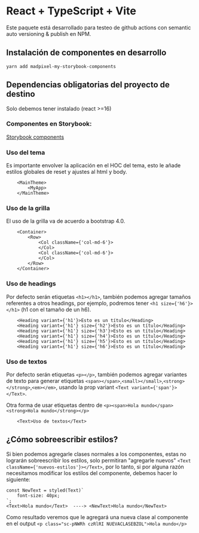 # React + TypeScript + Vite 

Este paquete está desarrollado para testeo de github actions con semantic auto versioning & publish en NPM.

## Instalación de componentes en desarrollo

```   
yarn add madpixel-my-storybook-components
```

## Dependencias obligatorias del proyecto de destino

Solo debemos tener instalado (react >=16)

### Componentes en Storybook:
[Storybook components](https://651d88df917e7411d5ce6bdb-zvmytitobl.chromatic.com/?path=/docs/configure-your-project--docs)


### Uso del tema

Es importante envolver la aplicación en el HOC del tema, esto le añade estilos globales de reset y ajustes al html y body.

```   
    <MainTheme>
        <MyApp>
    </MainTheme>

```


### Uso de la grilla

El uso de la grilla va de acuerdo a bootstrap 4.0. 

```   
    <Container>
        <Row>
            <Col className={'col-md-6'}>
            </Col>
            <Col className={'col-md-6'}>
            </Col>
        </Row>
    </Container>

```

### Uso de headings

Por defecto serán etiquetas `<h1></h1>`, también podemos agregar tamaños referentes a otros headings, por ejemplo, podremos tener `<h1 size={'h6'}></h1>` (h1 con el tamaño de un h6).

```   
    <Heading variant={'h1'}>Esto es un título</Heading>
    <Heading variant={'h1'} size={'h2'}>Esto es un título</Heading>
    <Heading variant={'h1'} size={'h3'}>Esto es un título</Heading>
    <Heading variant={'h1'} size={'h4'}>Esto es un título</Heading>
    <Heading variant={'h1'} size={'h5'}>Esto es un título</Heading>
    <Heading variant={'h1'} size={'h6'}>Esto es un título</Heading>

```


### Uso de textos

Por defecto serán etiquetas `<p></p>`, también podemos agregar variantes de texto para generar etiquetas `<span></span>`,`<small></small>`,`<strong></strong>`,`<em></em>`, usando la prop variant `<Text variant={'span'}></Text>`.

Otra forma de usar etiquetas dentro de `<p><span>Hola mundo</span> <strong>Hola mundo</strong></p>`

```   
    <Text>Uso de textos</Text>

```


## ¿Cómo sobreescribir estilos?

Si bien podemos agregarle clases normales a los componentes, estas no lograrán sobreescribir los estilos, solo permitiran "agregarle nuevos" `<Text className={'nuevos-estilos'}></Text>`, por lo tanto, si por alguna razón necesitamos modificar los estilos del componente, debemos hacer lo siguiente:

```
const NewText = styled(Text)`
    font-size: 40px;
`;
<Text>Hola mundo</Text>  ----> <NewText>Hola mundo</NewText>

```

Como resultado veremos que le agregará una nueva clase al componente en el output `<p class="sc-pNWRh czRlRI NUEVACLASEBZOL">Hola mundo</p>`